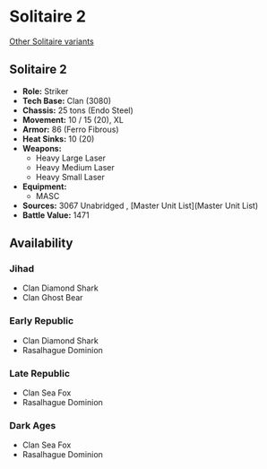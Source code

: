 # Solitaire 2 

[Other Solitaire variants](../solitaire.md) 

## Solitaire 2 

- **Role:** Striker 
- **Tech Base:** Clan (3080) 
- **Chassis:** 25 tons (Endo Steel) 
- **Movement:** 10 / 15 (20), XL 
- **Armor:** 86 (Ferro Fibrous) 
- **Heat Sinks:** 10 (20) 
- **Weapons:** 
  - Heavy Large Laser 
  - Heavy Medium Laser 
  - Heavy Small Laser 
- **Equipment:** 
  - MASC 
- **Sources:** 3067 Unabridged , [Master Unit List](Master Unit List) 
- **Battle Value:** 1471 

## Availability 

### Jihad 

- Clan Diamond Shark 
- Clan Ghost Bear 

### Early Republic 

- Clan Diamond Shark 
- Rasalhague Dominion 

### Late Republic 

- Clan Sea Fox 
- Rasalhague Dominion 

### Dark Ages 

- Clan Sea Fox 
- Rasalhague Dominion 


